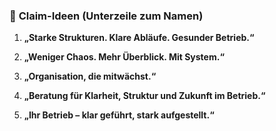 ### 💬 **Claim-Ideen (Unterzeile zum Namen)**

1. **„Starke Strukturen. Klare Abläufe. Gesunder Betrieb.“**
    
2. **„Weniger Chaos. Mehr Überblick. Mit System.“**
    
3. **„Organisation, die mitwächst.“**
    
4. **„Beratung für Klarheit, Struktur und Zukunft im Betrieb.“**
    
5. **„Ihr Betrieb – klar geführt, stark aufgestellt.“**